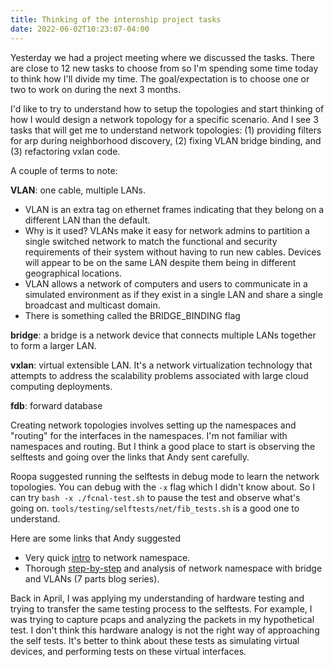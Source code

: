 ```yaml
---
title: Thinking of the internship project tasks
date: 2022-06-02T10:23:07-04:00
---
```


Yesterday we had a project meeting where we discussed the tasks. There are close to 12 new tasks to choose from so I'm spending some time today to think how I'll divide my time. The goal/expectation is to choose one or two to work on during the next 3 months.

I'd like to try to understand how to setup the topologies and start thinking of how I would design a network topology for a specific scenario. And I see 3 tasks that will get me to understand network topologies: (1) providing filters for arp during neighborhood discovery, (2) fixing VLAN bridge binding, and (3) refactoring vxlan code.

A couple of terms to note:

**VLAN**: one cable, multiple LANs.
- VLAN is an extra tag on ethernet frames indicating that they belong on a different LAN than the default.
- Why is it used? VLANs make it easy for network admins to partition a single switched network to match the functional and security requirements of their system without having to run new cables. Devices will appear to be on the same LAN despite them being in different geographical locations.  
- VLAN allows a network of computers and users to communicate in a simulated environment as if they exist in a single LAN and share a single broadcast and multicast domain.  
- There is something called the BRIDGE_BINDING flag

**bridge**: a bridge is a network device that connects multiple LANs together to form a larger LAN.

**vxlan**: virtual extensible LAN. It's a network virtualization technology that attempts to address the scalability problems associated with large cloud computing deployments.

**fdb**: forward database

Creating network topologies involves setting up the namespaces and "routing" for the interfaces in the namespaces.  I'm not familiar with namespaces and routing. But I think a good place to start is observing the selftests and going over the links that Andy sent carefully.  

Roopa suggested running the selftests in debug mode to learn the network topologies. You can debug with the `-x` flag which I didn't know about. So I can try `bash -x ./fcnal-test.sh` to pause the test and observe what's going on.
`tools/testing/selftests/net/fib_tests.sh` is a good one to understand.

Here are some links that Andy suggested
- Very quick [intro](https://linuxhint.com/use-linux-network-namespace/) to network namespace.
- Thorough [step-by-step](https://linux-blog.anracom.com/2017/10/30/fun-with-veth-devices-in-unnamed-linux-network-namespaces-i/) and analysis of network namespace with bridge and VLANs (7 parts blog series).


Back in April, I was applying my understanding of hardware testing and trying to transfer the same testing process to the selftests. For example, I was trying to capture pcaps and analyzing the packets in my hypothetical test. I don't think this hardware analogy is not the right way of approaching the self tests. It's better to think about these tests as simulating virtual devices, and performing tests on these virtual interfaces.
